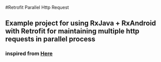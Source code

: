 #Retrofit Parallel Http Request

## Example project for using RxJava + RxAndroid with Retrofit for maintaining multiple http requests in parallel process

### inspired from [Here](https://www.androidhive.info/RxJava/flatmap-concatmap-operators-flight-tickets-app/) 